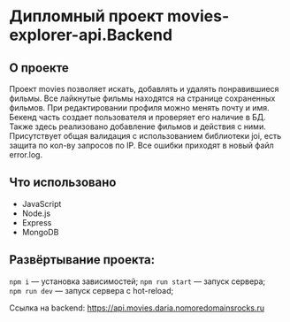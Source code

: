 # Дипломный проект movies-explorer-api.Backend

## О проекте 
Проект movies позволяет искать, добавлять и удалять понравившиеся фильмы. Все лайкнутые фильмы находятся на странице сохраненных фильмов. При редактировании профиля можно менять почту и имя.  
Бекенд часть создает пользователя и проверяет его наличие в БД. Также здесь реализовано добавление фильмов и действия с ними. Присутствует общая валидация с использованием библиотеки joi, есть защита по кол-ву запросов по IP. Все ошибки приходят в новый файл error.log.  


## Что использовано
- JavaScript
- Node.js
- Express
- MongoDB  

## Развёртывание проекта:

`npm i` — установка зависимостей;
`npm run start` — запуск серверa;  
`npm run dev` — запуск сервера с hot-reload;  

Ссылка на backend: https://api.movies.daria.nomoredomainsrocks.ru
